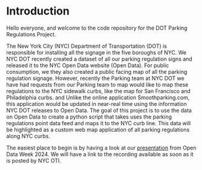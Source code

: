 # Introduction

Hello everyone, and welcome to the code repository for the DOT Parking Regulations Project.

The New York City (NYC) Department of Transportation (DOT) is responsible for installing all the signage in the five boroughs of NYC. We NYC DOT recently created a dataset of all our parking regulation signs and released it to the NYC Open Data website (Open Data). For public consumption, we they also created a public facing map of all the parking regulation signage. However, recently the Parking team at NYC DOT we have had requests from our Parking team to map would like to map these regulations to the NYC sidewalk curbs, like the map for San Francisco and Philadelphia curbs.  and Unlike the online application Smoothparking.com, this application would be updated in near-real time using the information NYC DOT releases to Open Data. The goal of this project is to use the data on Open Data to create a python script that takes uses the parking regulations point data feed and maps it to the NYC curb line. This data will be highlighted as a custom web map application of all parking regulations along NYC curbs.

The easiest place to begin is by having a look at our [presentation](https://github.com/Jada68/DOT-Parking-Regulations/blob/main/Open%20Data%20Week%202024%20presentation_final.pdf) from Open Data Week 2024.  We will have a link to the recording available as soon as it is posted by NYC OTI.
